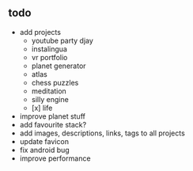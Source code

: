
## todo

- add projects
    - youtube party djay
    - instalingua
    - vr portfolio
    - planet generator
    - atlas
    - chess puzzles
    - meditation
    - silly engine
    - [x] life
- improve planet stuff
- add favourite stack?
- add images, descriptions, links, tags to all projects
- update favicon
- fix android bug
- improve performance
